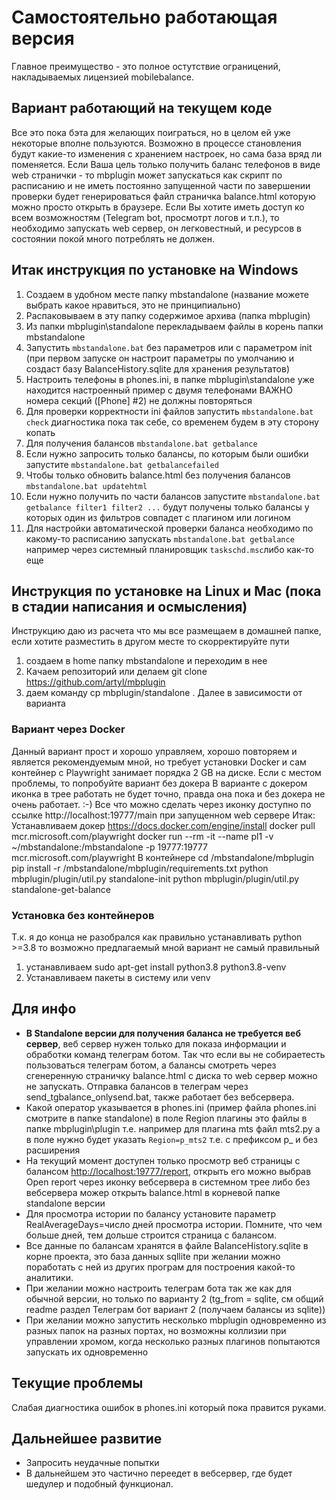 # Самостоятельно работающая версия
Главное преимущество - это полное остутствие ограницений, накладываемых лицензией mobilebalance.

## Вариант работающий на текущем коде

Все это пока бэта для желающих поиграться, но в целом ей уже некоторые вполне пользуются. Возможно в процессе становления будут какие-то изменения с хранением настроек, но сама база вряд ли поменяется.
Если Ваша цель только получить баланс телефонов в виде web странички - то mbplugin может запускаться как скрипт по расписанию и не иметь постоянно запущенной части по завершении проверки будет генерироваться файл страничка balance.html
которую можно просто открыть в браузере.
Если Вы хотите иметь доступ ко всем возможностям (Telegram bot, просмотрт логов и т.п.), то необходимо запускать web сервер, он легковестный, и ресурсов в состоянии покой много потреблять не должен. 

## Итак инструкция по установке на Windows

1. Создаем в удобном месте папку mbstandalone (название можете выбрать какое нравиться, это не принципиально)
2. Распаковываем в эту папку содержимое архива (папка mbplugin)
3. Из папки mbplugin\standalone перекладываем файлы в корень папки mbstandalone
4. Запустить ```mbstandalone.bat``` без параметров или с параметром init (при первом запуске он настроит параметры по умолчанию и создаст базу BalanceHistory.sqlite для хранения результатов)
5. Настроить телефоны в phones.ini, в папке mbplugin\standalone уже находится настроенный пример с двумя телефонами
ВАЖНО номера секций ([Phone] #2) не должны повторяться
6. Для проверки корректности ini файлов запустить ```mbstandalone.bat check``` диагностика пока так себе, со временем будем в эту сторону копать
7. Для получения балансов ```mbstandalone.bat getbalance```
8. Если нужно запросить только балансы, по которым были ошибки запустите ```mbstandalone.bat getbalancefailed```
9. Чтобы только обновить balance.html без получения балансов ```mbstandalone.bat updatehtml```
10. Если нужно получить по части балансов запустите ```mbstandalone.bat getbalance filter1 filter2 ...``` будут получены только балансы у которых один из фильтров совпадет с плагином или логином
11. Для настройки автоматической проверки баланса необходимо по какому-то расписанию запускать ```mbstandalone.bat getbalance``` например через системный планировщик ```taskschd.msc```либо как-то еще

## Инструкция по установке на Linux и Mac (пока в стадии написания и осмысления)
Инструкцию даю из расчета что мы все размещаем в домашней папке, если хотите разместить в другом месте то скорректируйте пути
1. создаем в home папку mbstandalone и переходим в нее
2. Качаем репозиторий или делаем git clone https://github.com/artyl/mbplugin
3. даем команду cp mbplugin/standalone .
Далее в зависимости от варианта 
### Вариант через Docker
Данный вариант прост и хорошо управляем, хорошо повторяем и является рекомендуемым мной, но требует установки Docker и сам контейнер с Playwright занимает порядка 2 GB на диске. Если с местом проблемы, то попробуйте вариант без докера
В варианте с докером иконка в трее работать не будет точно, правда она пока и без докера не очень работает. :-) 
Все что можно сделать через иконку доступно по ссылке http://localhost:19777/main при запущенном web сервере
Итак:
Устанавливаем докер https://docs.docker.com/engine/install
docker pull mcr.microsoft.com/playwright
docker run --rm -it --name pl1 -v ~/mbstandalone:/mbstandalone -p 19777:19777 mcr.microsoft.com/playwright
В контейнере
cd /mbstandalone/mbplugin
pip install -r /mbstandalone/mbplugin/requirements.txt
python mbplugin/plugin/util.py standalone-init
python mbplugin/plugin/util.py standalone-get-balance 
### Установка без контейнеров
Т.к. я до конца не разобрался как правильно устанавливать python >=3.8 то возможно предлагаемый мной вариант не самый правильный
1. устанавливаем 
sudo apt-get install python3.8 python3.8-venv
2. Устанавливаем пакеты в систему или venv

## Для инфо

* __В Standalone версии для получения баланса не требуется веб сервер__, веб сервер нужен только для показа информации и обработки команд телеграм ботом. Так что если вы не собираетесть пользоваться телеграм ботом, а балансы смотреть через сгенеренную страничку balance.html с диска то web сервер можно не запускать. Отправка балансов в телеграм через send_tgbalance_onlysend.bat, также работает без вебсервера.
* Какой оператор указывается в phones.ini (пример файла phones.ini смотрите в папке standalone) в поле Region плагины это файлы в папке mbplugin\plugin т.е. например для плагина mts файл mts2.py а в поле нужно будет указать ```Region=p_mts2``` т.е. с префиксом p_ и без расширения
* На текущий момент доступен только просмотр веб страницы с балансом [http://localhost:19777/report](http://localhost:19777/report), открыть его можно выбрав Open report через иконку вебсервера в системном трее либо без вебсервера можер открыть balance.html в корневой папке standalone версии
* Для просмотра истории по балансу установите параметр RealAverageDays=число дней просмотра истории. Помните, что чем больше дней, тем дольше строится страница с балансом.
* Все данные по балансам хранятся в файле BalanceHistory.sqlite в корне проекта, это база данных sqllite при желании можно поработать с ней из других програм для построения какой-то аналитики.
* При желании можно настроить телеграм бота так же как для обычной версии, но только по варианту 2 (tg_from = sqlite, см общий readme раздел Телеграм бот вариант 2 (получаем балансы из sqlite))
* При желании можно запустить несколько mbplugin одновременно из разных папок на разных портах, но возможны коллизии при управлении хромом, когда несколько разных плагинов попытаются запускать их одновременно

## Текущие проблемы

Слабая диагностика ошибок в phones.ini который пока правится руками.

## Дальнейшее развитие

* Запросить неудачные попытки
* В дальнейшем это частично переедет в вебсервер, где будет шедулер и подобный функционал.
